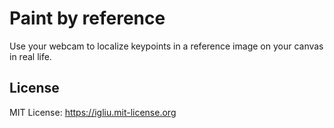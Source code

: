 Paint by reference
==

Use your webcam to localize keypoints in a reference image on your canvas in real life.

## License

MIT License: https://igliu.mit-license.org
